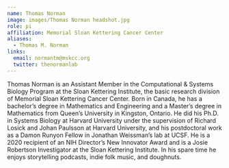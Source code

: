 ```yaml
---
name: Thomas Norman
image: images/Thomas Norman headshot.jpg
role: pi
affiliation: Memorial Sloan Kettering Cancer Center
aliases:
  - Thomas M. Norman
links:
  email: normantm@mskcc.org
  twitter: thenormanlab
---
```

Thomas Norman is an Assistant Member in the Computational & Systems Biology Program at the Sloan Kettering Institute, the basic research division of Memorial Sloan Kettering Cancer Center. Born in Canada, he has a bachelor’s degree in Mathematics and Engineering and a Master’s degree in Mathematics from Queen’s University in Kingston, Ontario. He did his Ph.D. in Systems Biology at Harvard University under the supervision of Richard Losick and Johan Paulsson at Harvard University, and his postdoctoral work as a Damon Runyon Fellow in Jonathan Weissman’s lab at UCSF. He is a 2020 recipient of an NIH Director’s New Innovator Award and is a Josie Robertson Investigator at the Sloan Kettering Institute. In his spare time he enjoys storytelling podcasts, indie folk music, and doughnuts.
